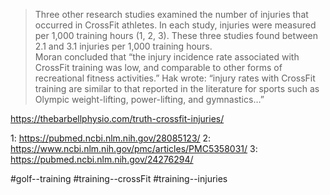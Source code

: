 > Three other research studies examined the number of injuries that occurred in CrossFit athletes. In each study, injuries were measured per 1,000 training hours (1, 2, 3). These three studies found between 2.1 and 3.1 injuries per 1,000 training hours.  
> Moran concluded that “the injury incidence rate associated with CrossFit training was low, and comparable to other forms of recreational fitness activities.”
> Hak wrote: “injury rates with CrossFit training are similar to that reported in the literature for sports such as Olympic weight-lifting, power-lifting, and gymnastics…”

https://thebarbellphysio.com/truth-crossfit-injuries/

1: https://pubmed.ncbi.nlm.nih.gov/28085123/
2: https://www.ncbi.nlm.nih.gov/pmc/articles/PMC5358031/
3: https://pubmed.ncbi.nlm.nih.gov/24276294/

#golf--training #training--crossFit #training--injuries